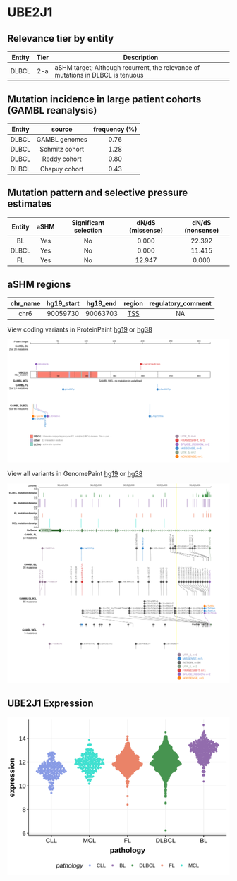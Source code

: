 # UBE2J1

## Relevance tier by entity

|Entity|Tier|Description                              |
|:------:|:----:|-----------------------------------------|
|DLBCL |2-a | aSHM target; Although recurrent, the relevance of mutations in DLBCL is tenuous |

## Mutation incidence in large patient cohorts (GAMBL reanalysis)

|Entity|source        |frequency (%)|
|:------:|:--------------:|:-------------:|
|DLBCL |GAMBL genomes |0.76         |
|DLBCL |Schmitz cohort|1.28         |
|DLBCL |Reddy cohort  |0.80         |
|DLBCL |Chapuy cohort |0.43         |

## Mutation pattern and selective pressure estimates

|Entity|aSHM|Significant selection|dN/dS (missense)|dN/dS (nonsense)|
|:------:|:----:|:---------------------:|:----------------:|:----------------:|
|BL    |Yes |No                   | 0.000          |22.392          |
|DLBCL |Yes |No                   | 0.000          |11.415          |
|FL    |Yes |No                   |12.947          | 0.000          |

## aSHM regions

|chr_name|hg19_start|hg19_end|region                                                                                   |regulatory_comment|
|:--------:|:----------:|:--------:|:-----------------------------------------------------------------------------------------:|:------------------:|
|chr6    |90059730  |90063703|[TSS](https://genome.ucsc.edu/s/rdmorin/GAMBL%20hg19?position=chr6%3A90059730%2D90063703)|NA                |


View coding variants in ProteinPaint [hg19](https://morinlab.github.io/LLMPP/GAMBL/UBE2J1_protein.html)  or [hg38](https://morinlab.github.io/LLMPP/GAMBL/UBE2J1_protein_hg38.html)

![image](images/proteinpaint/UBE2J1_NM_016021.svg)

View all variants in GenomePaint [hg19](https://morinlab.github.io/LLMPP/GAMBL/UBE2J1.html)  or [hg38](https://morinlab.github.io/LLMPP/GAMBL/UBE2J1_hg38.html)

![image](images/proteinpaint/UBE2J1.svg)
## UBE2J1 Expression
![image](images/gene_expression/UBE2J1_by_pathology.svg)
